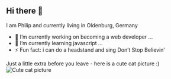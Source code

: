 ## Hi there 👋

I am Philip and currently living in Oldenburg, Germany

- 🔭 I’m currently working on becoming a web developer ...
- 🌱 I’m currently learning javascript ...
- ⚡ Fun fact: i can do a headstand and sing Don’t Stop Believin’


Just a little extra before you leave - here is a cute cat picture :)
![Cute cat picture](https://images.unsplash.com/photo-1541781774459-bb2af2f05b55?ixlib=rb-1.2.1&ixid=MnwxMjA3fDB8MHxwaG90by1wYWdlfHx8fGVufDB8fHx8&auto=format&fit=crop&w=860&q=80)
